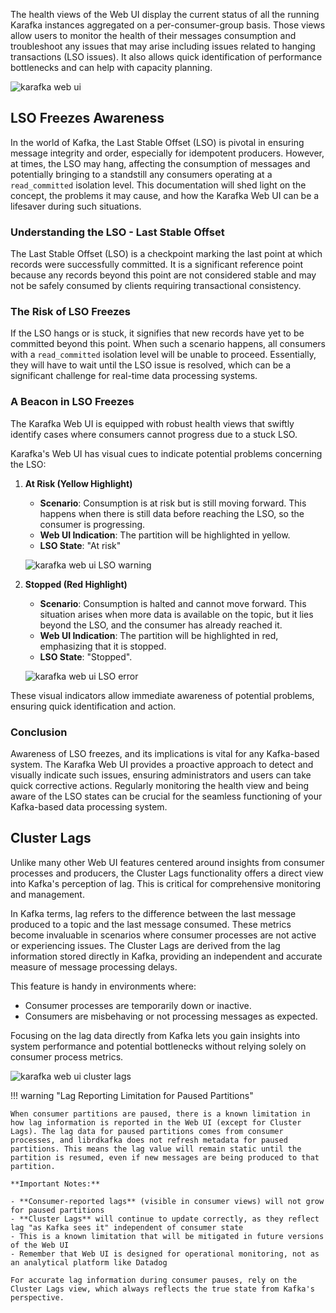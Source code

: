 The health views of the Web UI display the current status of all the running Karafka instances aggregated on a per-consumer-group basis. Those views allow users to monitor the health of their messages consumption and troubleshoot any issues that may arise including issues related to hanging transactions (LSO issues). It also allows quick identification of performance bottlenecks and can help with capacity planning.

![karafka web ui](https://cdn.karafka.io/assets/misc/printscreens/web-ui/pro-health.png)

## LSO Freezes Awareness

In the world of Kafka, the Last Stable Offset (LSO) is pivotal in ensuring message integrity and order, especially for idempotent producers. However, at times, the LSO may hang, affecting the consumption of messages and potentially bringing to a standstill any consumers operating at a `read_committed` isolation level. This documentation will shed light on the concept, the problems it may cause, and how the Karafka Web UI can be a lifesaver during such situations.

### Understanding the LSO - Last Stable Offset

The Last Stable Offset (LSO) is a checkpoint marking the last point at which records were successfully committed. It is a significant reference point because any records beyond this point are not considered stable and may not be safely consumed by clients requiring transactional consistency.

### The Risk of LSO Freezes

If the LSO hangs or is stuck, it signifies that new records have yet to be committed beyond this point. When such a scenario happens, all consumers with a `read_committed` isolation level will be unable to proceed. Essentially, they will have to wait until the LSO issue is resolved, which can be a significant challenge for real-time data processing systems.

### A Beacon in LSO Freezes

The Karafka Web UI is equipped with robust health views that swiftly identify cases where consumers cannot progress due to a stuck LSO.

Karafka's Web UI has visual cues to indicate potential problems concerning the LSO:

1. **At Risk (Yellow Highlight)**

    - **Scenario**: Consumption is at risk but is still moving forward. This happens when there is still data before reaching the LSO, so the consumer is progressing.
    - **Web UI Indication**: The partition will be highlighted in yellow.
    - **LSO State**: "At risk"

    ![karafka web ui LSO warning](https://cdn.karafka.io/assets/misc/printscreens/web-ui/pro-health-lso1.png)

1. **Stopped (Red Highlight)**

    - **Scenario**: Consumption is halted and cannot move forward. This situation arises when more data is available on the topic, but it lies beyond the LSO, and the consumer has already reached it.
    - **Web UI Indication**: The partition will be highlighted in red, emphasizing that it is stopped.
    - **LSO State**: "Stopped".

    ![karafka web ui LSO error](https://cdn.karafka.io/assets/misc/printscreens/web-ui/pro-health-lso2.png)

These visual indicators allow immediate awareness of potential problems, ensuring quick identification and action.

### Conclusion

Awareness of LSO freezes, and its implications is vital for any Kafka-based system. The Karafka Web UI provides a proactive approach to detect and visually indicate such issues, ensuring administrators and users can take quick corrective actions. Regularly monitoring the health view and being aware of the LSO states can be crucial for the seamless functioning of your Kafka-based data processing system.

## Cluster Lags

Unlike many other Web UI features centered around insights from consumer processes and producers, the Cluster Lags functionality offers a direct view into Kafka's perception of lag. This is critical for comprehensive monitoring and management.

In Kafka terms, lag refers to the difference between the last message produced to a topic and the last message consumed. These metrics become invaluable in scenarios where consumer processes are not active or experiencing issues. The Cluster Lags are derived from the lag information stored directly in Kafka, providing an independent and accurate measure of message processing delays.

This feature is handy in environments where:

- Consumer processes are temporarily down or inactive.
- Consumers are misbehaving or not processing messages as expected.

Focusing on the lag data directly from Kafka lets you gain insights into system performance and potential bottlenecks without relying solely on consumer process metrics.

![karafka web ui cluster lags](https://cdn.karafka.io/assets/misc/printscreens/web-ui/pro-health-cluster-lags.png)

!!! warning "Lag Reporting Limitation for Paused Partitions"

    When consumer partitions are paused, there is a known limitation in how lag information is reported in the Web UI (except for Cluster Lags). The lag data for paused partitions comes from consumer processes, and librdkafka does not refresh metadata for paused partitions. This means the lag value will remain static until the partition is resumed, even if new messages are being produced to that partition.

    **Important Notes:**

    - **Consumer-reported lags** (visible in consumer views) will not grow for paused partitions
    - **Cluster Lags** will continue to update correctly, as they reflect lag "as Kafka sees it" independent of consumer state
    - This is a known limitation that will be mitigated in future versions of the Web UI
    - Remember that Web UI is designed for operational monitoring, not as an analytical platform like Datadog

    For accurate lag information during consumer pauses, rely on the Cluster Lags view, which always reflects the true state from Kafka's perspective.
